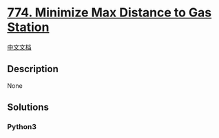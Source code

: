 # [774. Minimize Max Distance to Gas Station](https://leetcode.com/problems/minimize-max-distance-to-gas-station)

[中文文档](/leetcode/0700-0799/0774.Minimize%20Max%20Distance%20to%20Gas%20Station/README.md)

## Description

None

## Solutions

<!-- tabs:start -->

### **Python3**

```python

```

<!-- tabs:end -->
